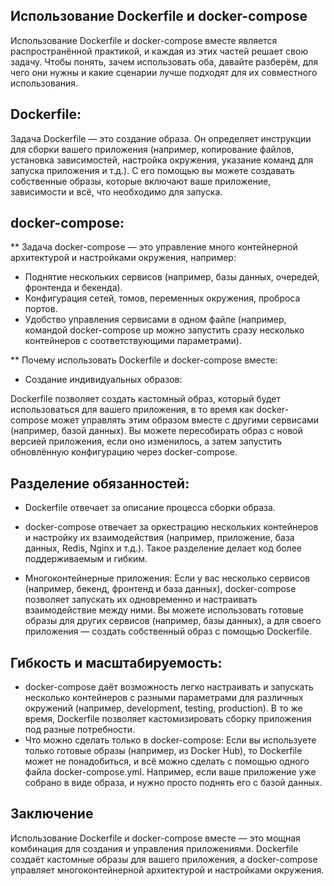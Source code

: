 ## Использование Dockerfile и docker-compose
Использование Dockerfile и docker-compose вместе является распространённой практикой, и каждая из этих частей решает свою задачу.
Чтобы понять, зачем использовать оба, давайте разберём, для чего они нужны и какие сценарии лучше подходят для их совместного использования.
## Dockerfile:
   Задача Dockerfile — это создание образа. Он определяет инструкции для сборки вашего приложения (например, копирование файлов, установка зависимостей, настройка окружения, указание команд для запуска приложения и т.д.).
   С его помощью вы можете создавать собственные образы, которые включают ваше приложение, зависимости и всё, что необходимо для запуска.

## docker-compose:
   ** Задача docker-compose — это управление много контейнерной архитектурой и настройками окружения, например:
   * Поднятие нескольких сервисов (например, базы данных, очередей, фронтенда и бекенда).
   * Конфигурация сетей, томов, переменных окружения, проброса портов.
   * Удобство управления сервисами в одном файле (например, командой docker-compose up можно запустить сразу несколько контейнеров с соответствующими параметрами).
   
   ** Почему использовать Dockerfile и docker-compose вместе:
   * Создание индивидуальных образов:

Dockerfile позволяет создать кастомный образ, который будет использоваться для вашего приложения, в то время как docker-compose может управлять этим
образом вместе с другими сервисами (например, базой данных). Вы можете пересобирать образ с новой версией приложения, если оно изменилось, а затем запустить обновлённую конфигурацию через docker-compose.

## Разделение обязанностей:
* Dockerfile отвечает за описание процесса сборки образа.
* docker-compose отвечает за оркестрацию нескольких контейнеров и настройку их взаимодействия (например, приложение, база данных, Redis, Nginx и т.д.).
Такое разделение делает код более поддерживаемым и гибким.

* Многоконтейнерные приложения:
Если у вас несколько сервисов (например, бекенд, фронтенд и база данных), docker-compose позволяет запускать их одновременно и настраивать взаимодействие между ними.
Вы можете использовать готовые образы для других сервисов (например, базы данных), а для своего приложения — создать собственный образ с помощью Dockerfile.

## Гибкость и масштабируемость:

* docker-compose даёт возможность легко настраивать и запускать несколько контейнеров с разными параметрами для различных окружений (например, development, testing, production). В то же время, Dockerfile позволяет кастомизировать сборку приложения под разные потребности.
* Что можно сделать только в docker-compose:
Если вы используете только готовые образы (например, из Docker Hub), то Dockerfile может не понадобиться, и всё можно сделать с помощью одного файла docker-compose.yml. Например, если ваше приложение уже собрано в виде образа, и нужно просто поднять его с базой данных.

## Заключение

Использование Dockerfile и docker-compose вместе — это мощная комбинация для создания и управления приложениями. Dockerfile создаёт кастомные образы
для вашего приложения, а docker-compose управляет многоконтейнерной архитектурой и настройками окружения.